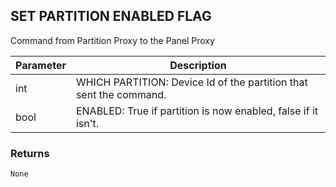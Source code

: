 ## SET PARTITION ENABLED FLAG

Command from Partition Proxy to the Panel Proxy


| Parameter | Description |
| --- | --- |
| int | WHICH PARTITION: Device Id of the partition that sent the command. |
| bool | ENABLED: True if partition is now enabled, false if it isn't. |



### Returns

`None`

